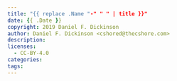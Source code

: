 ```yaml
---
title: "{{ replace .Name "-" " " | title }}"
date: {{ .Date }}
copyright: 2019 Daniel F. Dickinson
author: Daniel F. Dickinson <cshored@thecshore.com>
description:
licenses:
  - CC-BY-4.0
categories:
tags:
---
```

